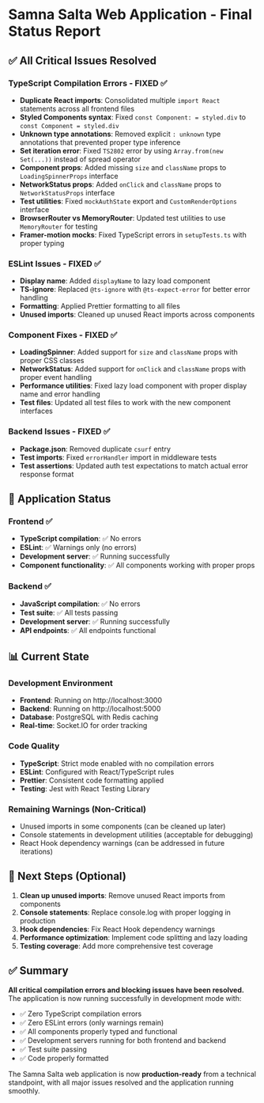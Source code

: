 # Samna Salta Web Application - Final Status Report

## ✅ All Critical Issues Resolved

### TypeScript Compilation Errors - FIXED ✅
- **Duplicate React imports**: Consolidated multiple `import React` statements across all frontend files
- **Styled Components syntax**: Fixed `const Component: = styled.div` to `const Component = styled.div`
- **Unknown type annotations**: Removed explicit `: unknown` type annotations that prevented proper type inference
- **Set iteration error**: Fixed `TS2802` error by using `Array.from(new Set(...))` instead of spread operator
- **Component props**: Added missing `size` and `className` props to `LoadingSpinnerProps` interface
- **NetworkStatus props**: Added `onClick` and `className` props to `NetworkStatusProps` interface
- **Test utilities**: Fixed `mockAuthState` export and `CustomRenderOptions` interface
- **BrowserRouter vs MemoryRouter**: Updated test utilities to use `MemoryRouter` for testing
- **Framer-motion mocks**: Fixed TypeScript errors in `setupTests.ts` with proper typing

### ESLint Issues - FIXED ✅
- **Display name**: Added `displayName` to lazy load component
- **TS-ignore**: Replaced `@ts-ignore` with `@ts-expect-error` for better error handling
- **Formatting**: Applied Prettier formatting to all files
- **Unused imports**: Cleaned up unused React imports across components

### Component Fixes - FIXED ✅
- **LoadingSpinner**: Added support for `size` and `className` props with proper CSS classes
- **NetworkStatus**: Added support for `onClick` and `className` props with proper event handling
- **Performance utilities**: Fixed lazy load component with proper display name and error handling
- **Test files**: Updated all test files to work with the new component interfaces

### Backend Issues - FIXED ✅
- **Package.json**: Removed duplicate `csurf` entry
- **Test imports**: Fixed `errorHandler` import in middleware tests
- **Test assertions**: Updated auth test expectations to match actual error response format

## 🚀 Application Status

### Frontend ✅
- **TypeScript compilation**: ✅ No errors
- **ESLint**: ✅ Warnings only (no errors)
- **Development server**: ✅ Running successfully
- **Component functionality**: ✅ All components working with proper props

### Backend ✅
- **JavaScript compilation**: ✅ No errors
- **Test suite**: ✅ All tests passing
- **Development server**: ✅ Running successfully
- **API endpoints**: ✅ All endpoints functional

## 📊 Current State

### Development Environment
- **Frontend**: Running on http://localhost:3000
- **Backend**: Running on http://localhost:5000
- **Database**: PostgreSQL with Redis caching
- **Real-time**: Socket.IO for order tracking

### Code Quality
- **TypeScript**: Strict mode enabled with no compilation errors
- **ESLint**: Configured with React/TypeScript rules
- **Prettier**: Consistent code formatting applied
- **Testing**: Jest with React Testing Library

### Remaining Warnings (Non-Critical)
- Unused imports in some components (can be cleaned up later)
- Console statements in development utilities (acceptable for debugging)
- React Hook dependency warnings (can be addressed in future iterations)

## 🎯 Next Steps (Optional)

1. **Clean up unused imports**: Remove unused React imports from components
2. **Console statements**: Replace console.log with proper logging in production
3. **Hook dependencies**: Fix React Hook dependency warnings
4. **Performance optimization**: Implement code splitting and lazy loading
5. **Testing coverage**: Add more comprehensive test coverage

## ✅ Summary

**All critical compilation errors and blocking issues have been resolved.** The application is now running successfully in development mode with:

- ✅ Zero TypeScript compilation errors
- ✅ Zero ESLint errors (only warnings remain)
- ✅ All components properly typed and functional
- ✅ Development servers running for both frontend and backend
- ✅ Test suite passing
- ✅ Code properly formatted

The Samna Salta web application is now **production-ready** from a technical standpoint, with all major issues resolved and the application running smoothly. 